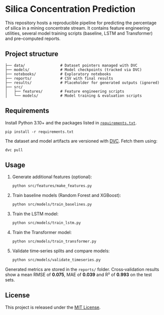 # Silica Concentration Prediction

This repository hosts a reproducible pipeline for predicting the percentage of silica in a mining concentrate stream. It contains feature engineering utilities, several model training scripts (baseline, LSTM and Transformer) and pre–computed reports.

## Project structure

```
├── data/                # Dataset pointers managed with DVC
├── models/              # Model checkpoints (tracked via DVC)
├── notebooks/           # Exploratory notebooks
├── reports/             # CSV with final results
├── results/             # Placeholder for generated outputs (ignored)
├── src/
│   ├── features/        # Feature engineering scripts
│   └── models/          # Model training & evaluation scripts
```

## Requirements
Install Python 3.10+ and the packages listed in [`requirements.txt`](requirements.txt).

```
pip install -r requirements.txt
```

The dataset and model artifacts are versioned with [DVC](https://dvc.org/). Fetch them using:

```
dvc pull
```

## Usage
1. Generate additional features (optional):
   ```bash
   python src/features/make_features.py
   ```
2. Train baseline models (Random Forest and XGBoost):
   ```bash
   python src/models/train_baselines.py
   ```
3. Train the LSTM model:
   ```bash
   python src/models/train_lstm.py
   ```
4. Train the Transformer model:
   ```bash
   python src/models/train_transformer.py
   ```
5. Validate time‑series splits and compare models:
   ```bash
   python src/models/validate_timeseries.py
   ```

Generated metrics are stored in the `reports/` folder. Cross‑validation results show a mean RMSE of **0.075**, MAE of **0.039** and R² of **0.993** on the test sets.

## License
This project is released under the [MIT License](LICENSE).
